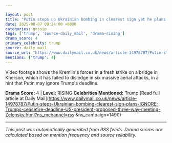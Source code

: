 ```yaml
---

layout: post
title: "Putin steps up Ukrainian bombing in clearest sign yet he plans to IGNORE Trump's ceasefire deadline - with the two men set to meet 'in the coming days""
date: 2025-08-07 09:24:00 +0000
categories: gossip
tags: ['trump', 'source-daily_mail', 'drama-rising']
drama_score: 4
primary_celebrity: trump
source: daily_mail
source_url: "https://www.dailymail.co.uk/news/article-14978787/Putin-steps-Ukrainian-bombing-clearest-sign-plans-IGNORE-Trumps-ceasefire-deadline-US-president-proposed-three-way-meeting-Zelensky.html?ns_mchannel=rss&1490&campaign=1490""
mentions: {'trump': 4}
---
```


Video footage shows the Kremlin's forces in a fresh strike on a bridge in Kherson, which it has failed to dislodge in six massive aerial attacks, in a hint that Putin may ignore Trump's deadline.

**Drama Score:** 4 | **Level:** RISING **Celebrities Mentioned:** Trump [Read full article at Daily Mail](https://www.dailymail.co.uk/news/article-14978787/Putin-steps-Ukrainian-bombing-clearest-sign-plans-IGNORE-Trumps-ceasefire-deadline-US-president-proposed-three-way-meeting-Zelensky.html?ns_mchannel=rss &ns_campaign=1490)

---

*This post was automatically generated from RSS feeds. Drama scores are calculated based on mention frequency and source reliability.*